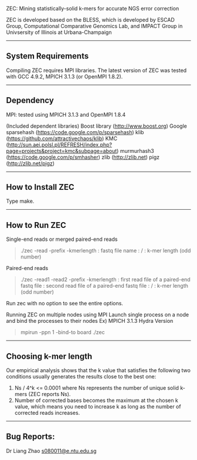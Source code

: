 ZEC: Mining statistically-solid k-mers for accurate NGS error correction

ZEC is developed based on the BLESS, which is developed by ESCAD Group, Computational Comparative Genomics Lab, and IMPACT Group in Univsersity of Illinois at Urbana-Champaign

--------------------------------------------------
System Requirements
--------------------------------------------------
Compiling ZEC requires MPI libraries. The latest version of ZEC was tested
with GCC 4.9.2, MPICH 3.1.3 (or OpenMPI 1.8.2).

--------------------------------------------------
Dependency
--------------------------------------------------
MPI: tested using MPICH 3.1.3 and OpenMPI 1.8.4

(Included dependent libraries)
Boost library (http://www.boost.org)
Google sparsehash (https://code.google.com/p/sparsehash)
klib (https://github.com/attractivechaos/klib)
KMC (http://sun.aei.polsl.pl/REFRESH/index.php?page=projects&project=kmc&subpage=about)
murmurhash3 (https://code.google.com/p/smhasher)
zlib (http://zlib.net)
pigz (http://zlib.net/pigz)

--------------------------------------------------
How to Install ZEC 
--------------------------------------------------
Type make.

--------------------------------------------------
How to Run ZEC 
--------------------------------------------------
Single-end reads or merged paired-end reads
> ./zec -read <fastq> -prefix <output prefix> -kmerlength <k-mer length>
<fastq>        : fastq file name
<output prefix>: <output directory name>/<file prefix>
<k-mer length> : k-mer length (odd number)

Paired-end reads
> ./zec -read1 <forward fastq> -read2 <reverse fastq> -prefix <output prefix> -kmerlength <k-mer length>
<forward fastq>: first read file of a paired-end fastq file
<reverse fastq>: second read file of a paired-end fastq file
<output prefix>: <output directory name>/<file prefix>
<k-mer length> : k-mer length (odd number)

Run zec with no option to see the entire options.

Running ZEC on multiple nodes using MPI
Launch single process on a node and bind the processes to their nodes
Ex) MPICH 3.1.3 Hydra Version
> mpirun -ppn 1 -bind-to board ./zec <options>

--------------------------------------------------
Choosing k-mer length
--------------------------------------------------
Our empirical analysis shows that the k value that satisfies the following two conditions usually generates the results close to the best one:
1) Ns / 4^k <= 0.0001 where Ns represents the number of unique solid k-mers (ZEC reports Ns).
2) Number of corrected bases becomes the maximum at the chosen k value, which means you need to increase k as long as the number of corrected reads increases.

--------------------------------------------------
Bug Reports:
--------------------------------------------------
Dr Liang Zhao <s080011@e.ntu.edu.sg>
